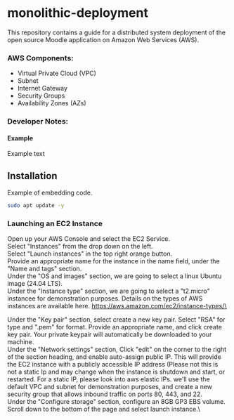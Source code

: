 # monolithic-deployment
This repository contains a guide for a distributed system deployment of the open source Moodle application on Amazon Web Services (AWS).

### AWS Components:
- Virtual Private Cloud (VPC)
- Subnet
- Internet Gateway
- Security Groups
- Availability Zones (AZs)

### Developer Notes:
#### Example
Example text

## Installation
Example of embedding code.

```bash
sudo apt update -y
```
### Launching an EC2 Instance
Open up your AWS Console and select the EC2 Service.\
Select "Instances" from the drop down on the left.\
Select "Launch instances" in the top right orange button.\
Provide an appropriate name for the instance in the name field, under the "Name and tags" section.\
Under the "OS and images" section, we are going to select a linux Ubuntu image (24.04 LTS).\
Under the "Instance type" section, we are going to select a "t2.micro" instancee for demonstration purposes. Details on the types of AWS instances are available here.
https://aws.amazon.com/ec2/instance-types/\

Under the "Key pair" section, select create a new key pair. Select "RSA" for type and ".pem" for format. Provide an appropriate name, and click create key pair. Your private keypair will automatically be downloaded to your machine.\
Under the "Network settings" section, Click "edit" on the corner to the right of the section heading, and enable auto-assign public IP. This will provide the EC2 instance with a publicly accessible IP address (Please not this is not a static Ip and may change when the instance is shutdown and start, or restarted. For a static IP, please look into aws elastic IPs. we'll use the default VPC and subnet for demonstration purposes, and create a new security group that allows inbound traffic on ports 80, 443, and 22.\
Under the "Configure storage" section, configure an 8GB GP3 EBS volume.\
Scroll down to the bottom of the page and select launch instance.\
